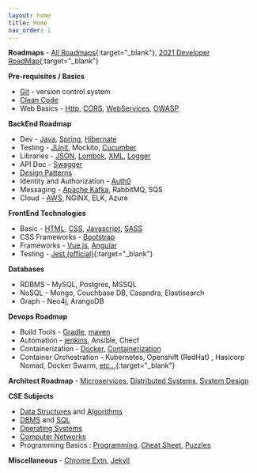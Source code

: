 ```yaml
---
layout: home
title: Home
nav_order: 1
---
```


**Roadmaps** - [All Roadmaps](https://roadmap.sh/){:target="\_blank"}, [2021 Developer RoadMap](https://javarevisited.blogspot.com/2019/10/the-java-developer-roadmap.html){:target="\_blank"}

**Pre-requisites / Basics**
- [Git](git) - version control system
- [Clean Code](clean-code)
- Web Basics - [Http](http), [CORS](cors), [WebServices](webservices), [OWASP](owasp)

**BackEnd Roadmap**
- Dev - [Java](java), [Spring](spring/), [Hibernate](hibernate)
- Testing - [JUnit](junit), Mockito, [Cucumber](cucumber)
- Libraries - [JSON](json), [Lombok](lombok), [XML](xml), [Logger](logger)
- API Doc - [Swagger](swagger)
- [Design Patterns](design-patterns)
- Identity and Authorization - [Auth0](auth0)
- Messaging - [Apache Kafka](kafka), RabbitMQ, SQS
- Cloud - [AWS](aws), NGINX, ELK, Azure

**FrontEnd Technologies**
- Basic - [HTML](html), [CSS](css), [Javascript](js), [SASS](sass)
- CSS Frameworks - [Bootstrap](bootstrap)
- Frameworks - [Vue.js](vue), [Angular](angular)
- Testing - [Jest (official)](https://jestjs.io/){:target="\_blank"}

**Databases**
- RDBMS - MySQL, Postgres, MSSQL
- NoSQL - Mongo, Couchbase DB, Casandra, Elastisearch
- Graph - Neo4j, ArangoDB

**Devops Roadmap**
- Build Tools - [Gradle](gradle), [maven](maven)
- Automation - [jenkins](jenkins), Ansible, Checf
- Containerization - [Docker](docker), [Containerization](containerization)
- Container Orchestration - Kubernetes, Openshift (RedHat) , Hasicorp Nomad, Docker Swarm, [etc...](https://devopscube.com/docker-container-clustering-tools/){:target="\_blank"}

**Architect Roadmap** - [Microservices](microservices), [Distributed Systems](distributed-systems), [System Design](system-design)

**CSE Subjects**
- [Data Structures](ds) and [Algorithms](algo)
- [DBMS](dbms) and [SQL](sql)
- [Operating Systems](os)
- [Computer Networks](cn)
- Programming Basics : [Programming](programming-basics), [Cheat Sheet](cheatsheet), [Puzzles](puzzles)

**Miscellaneous** - [Chrome Extn](chrome), [Jekyll](jekyll)

